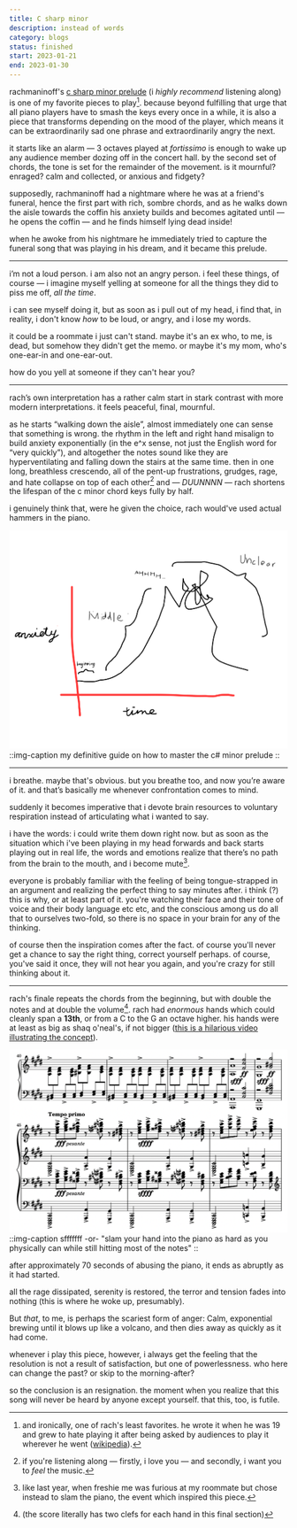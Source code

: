 ```yaml
---
title: C sharp minor
description: instead of words
category: blogs
status: finished
start: 2023-01-21
end: 2023-01-30
---
```



rachmaninoff's [c sharp minor prelude](https://www.youtube.com/watch?v=ZcG-DnGdWRw) (i _highly recommend_ listening along) is one of my favorite pieces to play[^1].
because beyond fulfilling that urge that all piano players have to smash the keys every once in a while, it is also a piece that transforms depending on the mood of the player,
which means it can be extraordinarily sad one phrase and extraordinarily angry the next. 

it starts like an alarm — 3 octaves played at _fortissimo_ is enough to wake up any audience member dozing off in the concert hall.
by the second set of chords, the tone is set for the remainder of the movement. 
is it mournful? enraged? calm and collected, or anxious and fidgety? 

supposedly, rachmaninoff had a nightmare where he was at a friend's funeral, hence the first part with rich, sombre chords, and as he walks down the aisle towards the coffin his anxiety builds and becomes agitated until — he opens the coffin — and he finds himself lying dead inside!

when he awoke from his nightmare he immediately tried to capture the funeral song that was playing in his dream, and it became this prelude. 

---

i’m not a loud person. i am also not an angry person. 
i feel these things, of course — i imagine myself yelling at someone for all the things they did to piss me off, _all the time_.

i can see myself doing it, but as soon as i pull out of my head, i find that, in reality, i don't know _how_ to be loud, or angry, and i lose my words. 

it could be a roommate i just can't stand.
maybe it's an ex who, to me, is dead, but somehow they didn't get the memo.
or maybe it's my mom, who's one-ear-in and one-ear-out.

how do you yell at someone if they can't hear you?

---

rach’s own interpretation has a rather calm start in stark contrast with more modern interpretations. 
it feels peaceful, final, mournful.

as he starts “walking down the aisle”, almost immediately one can sense that something is wrong. 
the rhythm in the left and right hand misalign to build anxiety exponentially (in the e^x sense, not just the English word for “very quickly”), and altogether the notes sound like they are hyperventilating and falling down the stairs at the same time. 
then in one long, breathless crescendo, all of the pent-up frustrations, grudges, rage, and hate collapse on top of each other[^2] and — <em class='hl'> DUUNNNN </em> — rach shortens the lifespan of the c minor chord keys fully by half.

i genuinely think that, were he given the choice, rach would've used actual hammers in the piano.

![anxiety vs time](/img/anxiety_vs_time.png)
::img-caption
my definitive guide on how to master the c# minor prelude 
::


---

i breathe. maybe that's obvious. but you breathe too, and now you’re aware of it. 
and that’s basically me whenever confrontation comes to mind.

suddenly it becomes imperative that i devote brain resources to voluntary respiration instead of articulating what i wanted to say. 

i have the words: i could write them down right now. 
but as soon as the situation which i've been playing in my head forwards and back starts playing out in real life, the words and emotions realize that there’s no path from the brain to the mouth, and i become mute[^3]. 

everyone is probably familiar with the feeling of being tongue-strapped in an argument and realizing the perfect thing to say minutes after. 
i think (?) this is why, or at least part of it. 
you're watching their face and their tone of voice and their body language etc etc, and the conscious among us do all that to ourselves two-fold, so there is no space in your brain for any of the thinking.

of course then the inspiration comes after the fact.
of course you'll never get a chance to say the right thing, correct yourself perhaps.
of course, you've said it once, they will not hear you again, and you're crazy for still thinking about it.

---

rach's finale repeats the chords from the beginning, but with double the notes and at double the volume[^4]. 
rach had _enormous_ hands which could cleanly span a **13th**, or from a C to the G an octave higher. his hands were at least as big as shaq o'neal's, if not bigger ([this is a hilarious video illustrating the concept](https://www.youtube.com/watch?v=ifKKlhYF53w)). 

![score of the c sharp minor prelude. it looks very loud](/img/rach-sfff.png)
::img-caption
sfffffff -or- "slam your hand into the piano as hard as you physically can while still hitting most of the notes"
::

after approximately 70 seconds of abusing the piano, it ends as abruptly as it had started. 

all the rage dissipated, serenity is restored, the terror and tension fades into nothing (this is where he woke up, presumably).

But _that_, to me, is perhaps the scariest form of anger:
Calm, exponential brewing until it blows up like a volcano, and then dies away as quickly as it had come.

whenever i play this piece, however, i always get the feeling that the resolution is not a result of satisfaction, but one of powerlessness. 
who here can change the past? or skip to the morning-after?

so the conclusion is an resignation. 
the moment when you realize that this song will never be heard by anyone except yourself.
that this, too, is futile.

 
[^1]: and ironically, one of rach's least favorites. he wrote it when he was 19 and grew to hate playing it after being asked by audiences to play it wherever he went ([wikipedia](https://en.wikipedia.org/wiki/Prelude_in_C-sharp_minor_(Rachmaninoff)#Reception)).
[^2]: if you're listening along — firstly, i love you — and secondly, i want you to _feel_ the music.
[^3]: like last year, when freshie me was furious at my roommate but chose instead to slam the piano, the event which inspired this piece. 
[^4]: (the score literally has two clefs for each hand in this final section)
